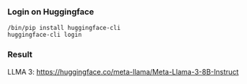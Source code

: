 ### Login on Huggingface
```
/bin/pip install huggingface-cli
huggingface-cli login
```
### Result

LLMA 3: https://huggingface.co/meta-llama/Meta-Llama-3-8B-Instruct
```
```